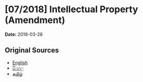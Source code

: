 # [07/2018] Intellectual Property (Amendment)

**Date:** 2018-03-28

## Original Sources

- [English](https://documents.gov.lk/view/acts/2018/3/07-2018_E.pdf)
- [සිංහල](https://documents.gov.lk/view/acts/2018/3/07-2018_S.pdf)
- [தமிழ்](https://documents.gov.lk/view/acts/2018/3/07-2018_T.pdf)
